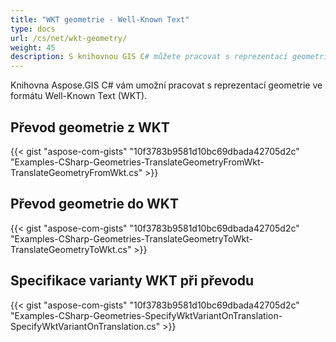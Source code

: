 ```yaml
---
title: "WKT geometrie - Well-Known Text"
type: docs
url: /cs/net/wkt-geometry/
weight: 45
description: S knihovnou GIS C# můžete pracovat s reprezentací geometrie ve formátu Well-Known Text WKT a převádět ji do nebo z WKT.
---
```


Knihovna Aspose.GIS C# vám umožní pracovat s reprezentací geometrie ve formátu Well-Known Text (WKT).

## **Převod geometrie z WKT**
{{< gist "aspose-com-gists" "10f3783b9581d10bc69dbada42705d2c" "Examples-CSharp-Geometries-TranslateGeometryFromWkt-TranslateGeometryFromWkt.cs" >}}
## **Převod geometrie do WKT**
{{< gist "aspose-com-gists" "10f3783b9581d10bc69dbada42705d2c" "Examples-CSharp-Geometries-TranslateGeometryToWkt-TranslateGeometryToWkt.cs" >}}
## **Specifikace varianty WKT při převodu**
{{< gist "aspose-com-gists" "10f3783b9581d10bc69dbada42705d2c" "Examples-CSharp-Geometries-SpecifyWktVariantOnTranslation-SpecifyWktVariantOnTranslation.cs" >}}
